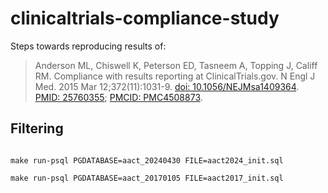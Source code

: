# clinicaltrials-compliance-study

Steps towards reproducing results of:

> Anderson ML, Chiswell K, Peterson ED, Tasneem A, Topping J, Califf RM.
> Compliance with results reporting at ClinicalTrials.gov. N Engl J Med. 2015
> Mar 12;372(11):1031-9.
> [doi: 10.1056/NEJMsa1409364](https://doi.org/10.1056/NEJMsa1409364).
> [PMID: 25760355](https://pubmed.ncbi.nlm.nih.gov/25760355/);
> [PMCID: PMC4508873](http://www.ncbi.nlm.nih.gov/pmc/articles/pmc4508873/).

## Filtering

```shell

make run-psql PGDATABASE=aact_20240430 FILE=aact2024_init.sql

make run-psql PGDATABASE=aact_20170105 FILE=aact2017_init.sql


```
